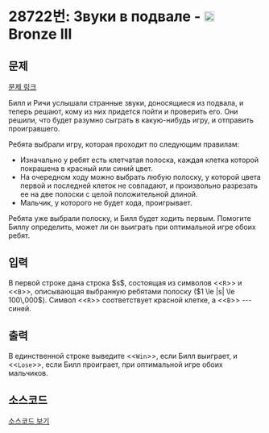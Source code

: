 # 28722번: Звуки в подвале - <img src="https://static.solved.ac/tier_small/3.svg" style="height:20px" /> Bronze III

<!-- performance -->

<!-- 문제 제출 후 깃허브에 푸시를 했을 때 제출한 코드의 성능이 입력될 공간입니다.-->

<!-- end -->

## 문제

[문제 링크](https://boj.kr/28722)


<p>Билл и Ричи услышали странные звуки, доносящиеся из подвала, и теперь решают, кому из них придется пойти и проверить его. Они решили, что будет разумно сыграть в какую-нибудь игру, и отправить проигравшего.</p>

<p>Ребята выбрали игру, которая проходит по следующим правилам:</p>

<ul>
<li>Изначально у ребят есть клетчатая полоска, каждая клетка которой покрашена в красный или синий цвет.</li>
<li>На очередном ходу можно выбрать любую полоску, у которой цвета первой и последней клеток не совпадают, и произвольно разрезать ее на две полоски с целой положительной длиной.</li>
<li>Мальчик, у которого не будет хода, проигрывает.</li>
</ul>

<p>Ребята уже выбрали полоску, и Билл будет ходить первым. Помогите Биллу определить, может ли он выиграть при оптимальной игре обоих ребят.</p>



## 입력


<p>В первой строке дана строка $s$, состоящая из символов &lt;&lt;<code>R</code>&gt;&gt; и &lt;&lt;<code>B</code>&gt;&gt;, описывающая выбранную ребятами полоску ($1 \le |s| \le 100\,000$). Символ &lt;&lt;<code>R</code>&gt;&gt; соответствует красной клетке, а &lt;&lt;<code>B</code>&gt;&gt;  --- синей.</p>



## 출력


<p>В единственной строке выведите &lt;&lt;<code>Win</code>&gt;&gt;, если Билл выиграет, и &lt;&lt;<code>Lose</code>&gt;&gt;, если Билл проиграет, при оптимальной игре обоих мальчиков.</p>



## 소스코드

[소스코드 보기](Звуки%20в%20подвале.py)